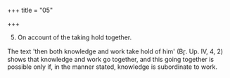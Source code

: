 +++
title = "05"

+++


5. On account of the taking hold together.

The text 'then both knowledge and work take hold of him' (Br̥. Up. IV, 4, 2) shows that knowledge and work go together, and this going together is possible only if, in the manner stated, knowledge is subordinate to work.

